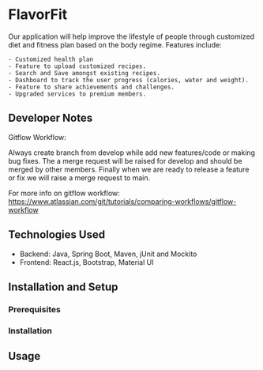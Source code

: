 # FlavorFit

Our application will help improve the lifestyle of people through customized diet and fitness plan based on the body regime.
Features include:

    - Customized health plan
    - Feature to upload customized recipes.
    - Search and Save amongst existing recipes.
    - Dashboard to track the user progress (calories, water and weight).
    - Feature to share achievements and challenges.
    - Upgraded services to premium members.

## Developer Notes

Gitflow Workflow:

Always create branch from develop while add new features/code or making bug fixes.
The a merge request will be raised for develop and should be merged by other members.
Finally when we are ready to release a feature or fix we will raise a merge request to main.

For more info on gitflow workflow: https://www.atlassian.com/git/tutorials/comparing-workflows/gitflow-workflow

## Technologies Used

- Backend: Java, Spring Boot, Maven, jUnit and Mockito
- Frontend: React.js, Bootstrap, Material UI

## Installation and Setup

### Prerequisites

### Installation

## Usage
